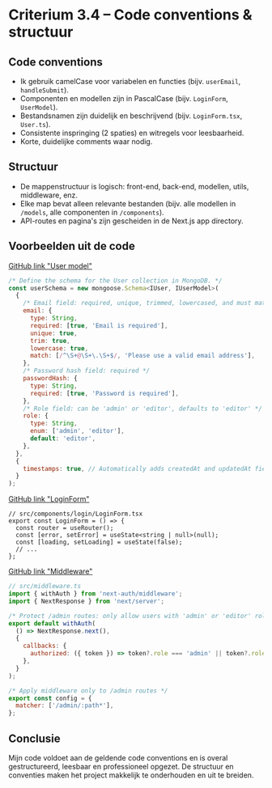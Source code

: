 # Criterium 3.4 – Code conventions & structuur

## Code conventions
- Ik gebruik camelCase voor variabelen en functies (bijv. `userEmail`, `handleSubmit`).
- Componenten en modellen zijn in PascalCase (bijv. `LoginForm`, `UserModel`).
- Bestandsnamen zijn duidelijk en beschrijvend (bijv. `LoginForm.tsx`, `User.ts`).
- Consistente inspringing (2 spaties) en witregels voor leesbaarheid.
- Korte, duidelijke comments waar nodig.

## Structuur
- De mappenstructuur is logisch: front-end, back-end, modellen, utils, middleware, enz.
- Elke map bevat alleen relevante bestanden (bijv. alle modellen in `/models`, alle componenten in `/components`).
- API-routes en pagina's zijn gescheiden in de Next.js app directory.

## Voorbeelden uit de code
[GitHub link "User model"](https://github.com/HamiltonPDev/easyFWD/blob/main/src/models/User.ts)

```js
/* Define the schema for the User collection in MongoDB. */
const userSchema = new mongoose.Schema<IUser, IUserModel>(
  {
    /* Email field: required, unique, trimmed, lowercased, and must match email regex */
    email: {
      type: String,
      required: [true, 'Email is required'],
      unique: true,
      trim: true,
      lowercase: true,
      match: [/^\S+@\S+\.\S+$/, 'Please use a valid email address'],
    },
    /* Password hash field: required */
    passwordHash: {
      type: String,
      required: [true, 'Password is required'],
    },
    /* Role field: can be 'admin' or 'editor', defaults to 'editor' */
    role: {
      type: String,
      enum: ['admin', 'editor'],
      default: 'editor',
    },
  },
  {
    timestamps: true, // Automatically adds createdAt and updatedAt fields
  }
);
```

[GitHub link "LoginForm"](https://github.com/HamiltonPDev/easyFWD/blob/main/src/components/login/LoginForm.tsx)

```tsx
// src/components/login/LoginForm.tsx
export const LoginForm = () => {
  const router = useRouter();
  const [error, setError] = useState<string | null>(null);
  const [loading, setLoading] = useState(false);
  // ...
};
```

[GitHub link "Middleware"](https://github.com/HamiltonPDev/easyFWD/blob/main/src/middleware.ts)

```js
// src/middleware.ts
import { withAuth } from 'next-auth/middleware';
import { NextResponse } from 'next/server';

/* Protect /admin routes: only allow users with 'admin' or 'editor' role */
export default withAuth(
  () => NextResponse.next(),
  {
    callbacks: {
      authorized: ({ token }) => token?.role === 'admin' || token?.role === 'editor',
    },
  }
);

/* Apply middleware only to /admin routes */
export const config = {
  matcher: ['/admin/:path*'],
};
```

## Conclusie
Mijn code voldoet aan de geldende code conventions en is overal gestructureerd, leesbaar en professioneel opgezet. De structuur en conventies maken het project makkelijk te onderhouden en uit te breiden.